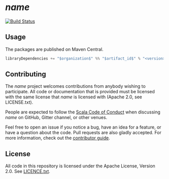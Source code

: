 # $name$

[![Build Status](https://travis-ci.org/$github_user_id$/$github_repository_name$.svg?branch=master)](https://travis-ci.org/$github_user_id$/$github_repository_name$)

## Usage

The packages are published on Maven Central.

```scala
libraryDependencies += "$organization$" %% "$artifact_id$" % "<version>"
```

## Contributing

The $name$ project welcomes contributions from anybody wishing to participate.  All code or documentation that is provided must be licensed with the same license that $name$ is licensed with (Apache 2.0, see LICENSE.txt).

People are expected to follow the [Scala Code of Conduct](./CODE_OF_CONDUCT.md) when discussing $name$ on GitHub, Gitter channel, or other venues.

Feel free to open an issue if you notice a bug, have an idea for a feature, or have a question about the code. Pull requests are also gladly accepted. For more information, check out the [contributor guide](./CONTRIBUTING.md).

## License

All code in this repository is licensed under the Apache License, Version 2.0.  See [LICENCE.txt](./LICENSE.txt).
